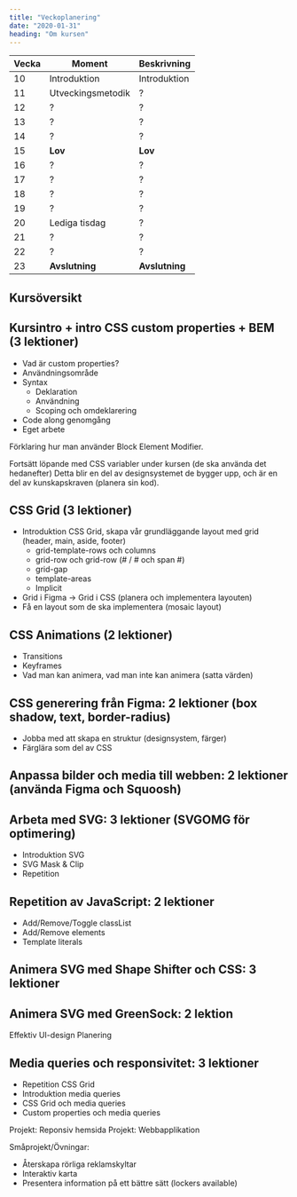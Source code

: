 ```yaml
---
title: "Veckoplanering"
date: "2020-01-31"
heading: "Om kursen"
---
```


| Vecka | Moment            | Beskrivning    |
| ----- | ----------------- | -------------- |
| 10    | Introduktion      | Introduktion   |
| 11    | Utveckingsmetodik | ?              |
| 12    | ?                 | ?              |
| 13    | ?                 | ?              |
| 14    | ?                 | ?              |
| 15    | **Lov**           | **Lov**        |
| 16    | ?                 | ?              |
| 17    | ?                 | ?              |
| 18    | ?                 | ?              |
| 19    | ?                 | ?              |
| 20    | Lediga tisdag     | ?              |
| 21    | ?                 | ?              |
| 22    | ?                 | ?              |
| 23    | **Avslutning**    | **Avslutning** |

## Kursöversikt

## Kursintro + intro CSS custom properties + BEM (3 lektioner)

- Vad är custom properties?
- Användningsområde
- Syntax
  - Deklaration
  - Användning
  - Scoping och omdeklarering
- Code along genomgång
- Eget arbete

Förklaring hur man använder Block Element Modifier.

Fortsätt löpande med CSS variabler under kursen (de ska använda det hedanefter)
Detta blir en del av designsystemet de bygger upp, och är en del av kunskapskraven (planera sin kod).

## CSS Grid (3 lektioner)

- Introduktion CSS Grid, skapa vår grundläggande layout med grid (header, main, aside, footer)
  - grid-template-rows och columns
  - grid-row och grid-row (# / # och span #)
  - grid-gap
  - template-areas
  - Implicit
- Grid i Figma -> Grid i CSS (planera och implementera layouten)
- Få en layout som de ska implementera (mosaic layout)

## CSS Animations (2 lektioner)

- Transitions
- Keyframes
- Vad man kan animera, vad man inte kan animera (satta värden)

## CSS generering från Figma: 2 lektioner (box shadow, text, border-radius)

- Jobba med att skapa en struktur (designsystem, färger)
- Färglära som del av CSS

## Anpassa bilder och media till webben: 2 lektioner (använda Figma och Squoosh)

## Arbeta med SVG: 3 lektioner (SVGOMG för optimering)

- Introduktion SVG
- SVG Mask & Clip
- Repetition

## Repetition av JavaScript: 2 lektioner

- Add/Remove/Toggle classList
- Add/Remove elements
- Template literals

## Animera SVG med Shape Shifter och CSS: 3 lektioner

## Animera SVG med GreenSock: 2 lektion

Effektiv UI-design
Planering

## Media queries och responsivitet: 3 lektioner

- Repetition CSS Grid
- Introduktion media queries
- CSS Grid och media queries
- Custom properties och media queries

Projekt: Reponsiv hemsida
Projekt: Webbapplikation

Småprojekt/Övningar:

- Återskapa rörliga reklamskyltar
- Interaktiv karta
- Presentera information på ett bättre sätt (lockers available)
